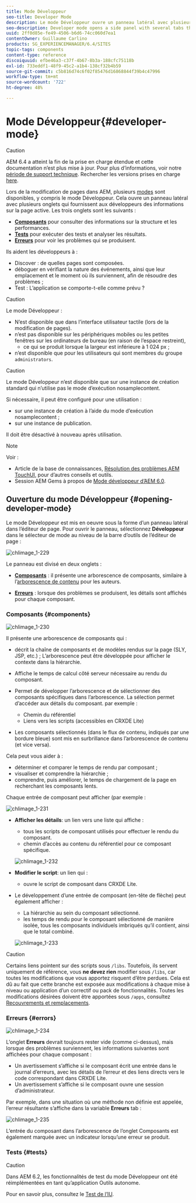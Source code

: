 ```yaml
---
title: Mode Développeur
seo-title: Developer Mode
description: Le mode Développeur ouvre un panneau latéral avec plusieurs onglets qui fournissent aux développeurs des informations sur la page active.
seo-description: Developer mode opens a side panel with several tabs that provide a developer with infomation about the current page
uuid: 2ff0d85e-fe49-4506-b6d6-74cc060d7ea1
contentOwner: Guillaume Carlino
products: SG_EXPERIENCEMANAGER/6.4/SITES
topic-tags: components
content-type: reference
discoiquuid: efbe46a3-c37f-4b67-8b3a-188cfc75118b
exl-id: 733eddf1-48f9-45c2-a1b4-138cf32b4b59
source-git-commit: c5b816d74c6f02f85476d16868844f39b4c47996
workflow-type: tm+mt
source-wordcount: '722'
ht-degree: 48%

---
```


# Mode Développeur{#developer-mode}

>[!CAUTION]
>
>AEM 6.4 a atteint la fin de la prise en charge étendue et cette documentation n’est plus mise à jour. Pour plus d’informations, voir notre [période de support technique](https://helpx.adobe.com/fr/support/programs/eol-matrix.html). Rechercher les versions prises en charge [here](https://experienceleague.adobe.com/docs/?lang=fr).

Lors de la modification de pages dans AEM, plusieurs [modes](/help/sites-authoring/author-environment-tools.md#page-modes) sont disponibles, y compris le mode Développeur. Cela ouvre un panneau latéral avec plusieurs onglets qui fournissent aux développeurs des informations sur la page active. Les trois onglets sont les suivants :

* **[Composants](#components)** pour consulter des informations sur la structure et les performances.
* **[Tests](#tests)** pour exécuter des tests et analyser les résultats.
* **[Erreurs](#errors)** pour voir les problèmes qui se produisent.

Ils aident les développeurs à :

* Discover : de quelles pages sont composées.
* déboguer en vérifiant la nature des événements, ainsi que leur emplacement et le moment où ils surviennent, afin de résoudre des problèmes ;
* Test : L’application se comporte-t-elle comme prévu ?

>[!CAUTION]
>
>Le mode Développeur :
>
>* N’est disponible que dans l’interface utilisateur tactile (lors de la modification de pages).
>* n’est pas disponible sur les périphériques mobiles ou les petites fenêtres sur les ordinateurs de bureau (en raison de l’espace restreint),
   >   * ce qui se produit lorsque la largeur est inférieure à 1 024 px ;
>* n’est disponible que pour les utilisateurs qui sont membres du groupe `administrators`.


>[!CAUTION]
>
>Le mode Développeur n’est disponible que sur une instance de création standard qui n’utilise pas le mode d’exécution nosamplecontent.
>
>Si nécessaire, il peut être configuré pour une utilisation :
>
>* sur une instance de création à l’aide du mode d’exécution nosamplecontent ;
>* sur une instance de publication.
>
>Il doit être désactivé à nouveau après utilisation.

>[!NOTE]
>
>Voir :
>
>* Article de la base de connaissances, [Résolution des problèmes AEM TouchUI](https://helpx.adobe.com/experience-manager/kb/troubleshooting-aem-touchui-issues.html), pour d’autres conseils et outils.
>* Session AEM Gems à propos de [Mode développeur d’AEM 6.0](https://experienceleague.adobe.com/docs/experience-manager-gems-events/gems/gems2014/aem-developer-mode.html).


## Ouverture du mode Développeur {#opening-developer-mode}

Le mode Développeur est mis en oeuvre sous la forme d’un panneau latéral dans l’éditeur de page. Pour ouvrir le panneau, sélectionnez **Développeur** dans le sélecteur de mode au niveau de la barre d’outils de l’éditeur de page :

![chlimage_1-229](assets/chlimage_1-229.png)

Le panneau est divisé en deux onglets :

* **[Composants](/help/sites-developing/developer-mode.md#components)** : il présente une arborescence de composants, similaire à l’[arborescence de contenu](/help/sites-authoring/author-environment-tools.md#content-tree) pour les auteurs.

* **[Erreurs](/help/sites-developing/developer-mode.md#errors)** : lorsque des problèmes se produisent, les détails sont affichés pour chaque composant.

### Composants {#components}

![chlimage_1-230](assets/chlimage_1-230.png)

Il présente une arborescence de composants qui :

* décrit la chaîne de composants et de modèles rendus sur la page (SLY, JSP, etc.) ; L’arborescence peut être développée pour afficher le contexte dans la hiérarchie.
* Affiche le temps de calcul côté serveur nécessaire au rendu du composant.
* Permet de développer l’arborescence et de sélectionner des composants spécifiques dans l’arborescence. La sélection permet d’accéder aux détails du composant. par exemple :

   * Chemin du référentiel
   * Liens vers les scripts (accessibles en CRXDE Lite)

* Les composants sélectionnés (dans le flux de contenu, indiqués par une bordure bleue) sont mis en surbrillance dans l’arborescence de contenu (et vice versa).

Cela peut vous aider à :

* déterminer et comparer le temps de rendu par composant ;
* visualiser et comprendre la hiérarchie ;
* comprendre, puis améliorer, le temps de chargement de la page en recherchant les composants lents.

Chaque entrée de composant peut afficher (par exemple :

![chlimage_1-231](assets/chlimage_1-231.png)

* **Afficher les détails**: un lien vers une liste qui affiche :

   * tous les scripts de composant utilisés pour effectuer le rendu du composant.
   * chemin d’accès au contenu du référentiel pour ce composant spécifique.

   ![chlimage_1-232](assets/chlimage_1-232.png)

* **Modifier le script**: un lien qui :

   * ouvre le script de composant dans CRXDE Lite.

* Le développement d’une entrée de composant (en-tête de flèche) peut également afficher :

   * La hiérarchie au sein du composant sélectionné.
   * les temps de rendu pour le composant sélectionné de manière isolée, tous les composants individuels imbriqués qu’il contient, ainsi que le total combiné.

   ![chlimage_1-233](assets/chlimage_1-233.png)

>[!CAUTION]
>
>Certains liens pointent sur des scripts sous `/libs`. Toutefois, ils servent uniquement de référence, vous **ne devez rien** modifier sous `/libs`, car toutes les modifications que vous apportez risquent d’être perdues. Cela est dû au fait que cette branche est exposée aux modifications à chaque mise à niveau ou application d’un correctif ou pack de fonctionnalités. Toutes les modifications désirées doivent être apportées sous `/apps`, consultez [Recouvrements et remplacements](/help/sites-developing/overlays.md).

### Erreurs {#errors}

![chlimage_1-234](assets/chlimage_1-234.png)

L’onglet **Erreurs** devrait toujours rester vide (comme ci-dessus), mais lorsque des problèmes surviennent, les informations suivantes sont affichées pour chaque composant :

* Un avertissement s’affiche si le composant écrit une entrée dans le journal d’erreurs, avec les détails de l’erreur et des liens directs vers le code correspondant dans CRXDE Lite.
* Un avertissement s’affiche si le composant ouvre une session d’administrateur.

Par exemple, dans une situation où une méthode non définie est appelée, l’erreur résultante s’affiche dans la variable **Erreurs** tab :

![chlimage_1-235](assets/chlimage_1-235.png)

L’entrée du composant dans l’arborescence de l’onglet Composants est également marquée avec un indicateur lorsqu’une erreur se produit.

### Tests {#tests}

>[!CAUTION]
>
>Dans AEM 6.2, les fonctionnalités de test du mode Développeur ont été réimplémentées en tant qu’application Outils autonome.
>
>Pour en savoir plus, consultez le [Test de l’IU](/help/sites-developing/hobbes.md).
